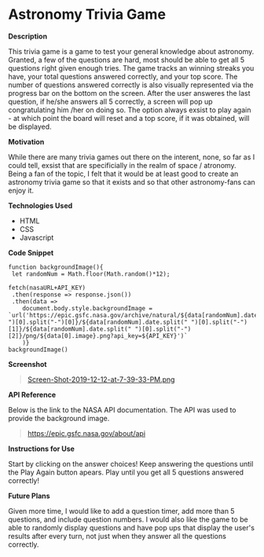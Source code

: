 # Astronomy Trivia Game 

**Description**

This trivia game is a game to test your general knowledge about astronomy. Granted, a few of the questions are hard, most should be able to get all 5 questions right given enough tries. The game tracks an winning streaks you have, your total questions answered correctly, and your top score. The number of questions answered correctly is also visually represented via the progress bar on the bottom on the screen. After the user answeres the last question, if he/she answers all 5 correctly, a screen will pop up congratulating him /her on doing so. The option always exsist to play again - at which point the board will reset and a top score, if it was obtained, will be displayed. 

**Motivation**

While there are many trivia games out there on the interent, none, so far as I could tell, exsist that are specificially in the realm of space / atronomy. Being a fan of the topic, I felt that it would be at least good to create an astronomy trivia game so that it exists and so that other astronomy-fans can enjoy it.

**Technologies Used**

* HTML
* CSS
* Javascript

**Code Snippet**

```
function backgroundImage(){
 let randomNum = Math.floor(Math.random()*12);
 
fetch(nasaURL+API_KEY)
 .then(response => response.json())
 .then(data => 
    document.body.style.backgroundImage = `url('https://epic.gsfc.nasa.gov/archive/natural/${data[randomNum].date.split(" ")[0].split("-")[0]}/${data[randomNum].date.split(" ")[0].split("-")[1]}/${data[randomNum].date.split(" ")[0].split("-")[2]}/png/${data[0].image}.png?api_key=${API_KEY}')`
    )}
backgroundImage()
```

**Screenshot**

> [Screen-Shot-2019-12-12-at-7-39-33-PM.png](https://postimg.cc/8JwCz1Sb)

**API Reference**

Below is the link to the NASA API documentation. The API was used to provide the background image. 

> https://epic.gsfc.nasa.gov/about/api

**Instructions for Use**

Start by clicking on the answer choices! Keep answering the questions until the Play Again button apears. Play until you get all 5 questions answered correctly!

**Future Plans**

Given more time, I would like to add a question timer, add more than 5 questions, and include question numbers. I would also like the game to be able to randomly display questions and have pop ups that display the user's results after every turn, not just when they answer all the questions correctly. 